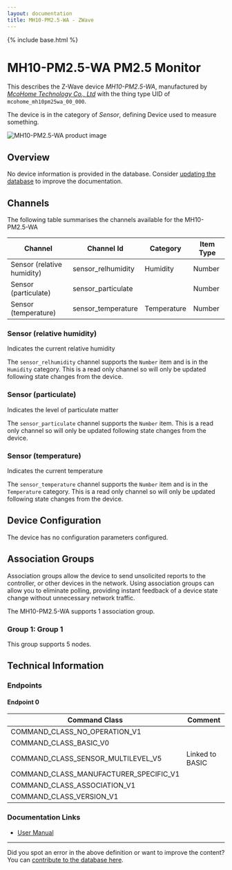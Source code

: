 ```yaml
---
layout: documentation
title: MH10-PM2.5-WA - ZWave
---
```


{% include base.html %}

# MH10-PM2.5-WA PM2.5 Monitor
This describes the Z-Wave device *MH10-PM2.5-WA*, manufactured by *[McoHome Technology Co., Ltd](http://www.mcohome.com/)* with the thing type UID of ```mcohome_mh10pm25wa_00_000```.

The device is in the category of *Sensor*, defining Device used to measure something.

![MH10-PM2.5-WA product image](https://www.cd-jackson.com/zwave_device_uploads/244/244_default.png)


## Overview

No device information is provided in the database. Consider [updating the database](http://www.cd-jackson.com/index.php/zwave/zwave-device-database/zwave-device-list/devicesummary/244) to improve the documentation.

## Channels

The following table summarises the channels available for the MH10-PM2.5-WA

| Channel | Channel Id | Category | Item Type |
|---------|------------|----------|-----------|
| Sensor (relative humidity) | sensor_relhumidity | Humidity | Number | 
| Sensor (particulate) | sensor_particulate |  | Number | 
| Sensor (temperature) | sensor_temperature | Temperature | Number | 

### Sensor (relative humidity)

Indicates the current relative humidity

The ```sensor_relhumidity``` channel supports the ```Number``` item and is in the ```Humidity``` category. This is a read only channel so will only be updated following state changes from the device.

### Sensor (particulate)

Indicates the level of particulate matter

The ```sensor_particulate``` channel supports the ```Number``` item. This is a read only channel so will only be updated following state changes from the device.

### Sensor (temperature)

Indicates the current temperature

The ```sensor_temperature``` channel supports the ```Number``` item and is in the ```Temperature``` category. This is a read only channel so will only be updated following state changes from the device.



## Device Configuration

The device has no configuration parameters configured.

## Association Groups

Association groups allow the device to send unsolicited reports to the controller, or other devices in the network. Using association groups can allow you to eliminate polling, providing instant feedback of a device state change without unnecessary network traffic.

The MH10-PM2.5-WA supports 1 association group.

### Group 1: Group 1


This group supports 5 nodes.

## Technical Information

### Endpoints

#### Endpoint 0

| Command Class | Comment |
|---------------|---------|
| COMMAND_CLASS_NO_OPERATION_V1| |
| COMMAND_CLASS_BASIC_V0| |
| COMMAND_CLASS_SENSOR_MULTILEVEL_V5| Linked to BASIC|
| COMMAND_CLASS_MANUFACTURER_SPECIFIC_V1| |
| COMMAND_CLASS_ASSOCIATION_V1| |
| COMMAND_CLASS_VERSION_V1| |

### Documentation Links

* [User Manual](https://www.cd-jackson.com/zwave_device_uploads/244/MH10-PM2-5-UM.pdf)

---

Did you spot an error in the above definition or want to improve the content?
You can [contribute to the database here](http://www.cd-jackson.com/index.php/zwave/zwave-device-database/zwave-device-list/devicesummary/244).
